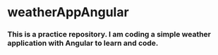 # weatherAppAngular

### This is a practice repository. I am coding a simple weather application with Angular to learn and code. 
